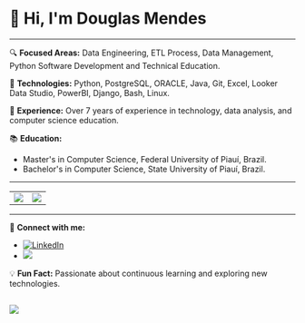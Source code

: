 # 👋 Hi, I'm Douglas Mendes

---

🔍 **Focused Areas:** Data Engineering, ETL Process, Data Management, Python Software Development and Technical Education.

🌟 **Technologies:** Python, PostgreSQL, ORACLE, Java, Git, Excel, Looker Data Studio, PowerBI, Django, Bash, Linux.

🏅 **Experience:** Over 7 years of experience in technology, data analysis, and computer science education.

📚 **Education:** 
- Master's in Computer Science, Federal University of Piauí, Brazil.
- Bachelor's in Computer Science, State University of Piauí, Brazil.

---

<table>
  <tr>
    <td>
      <img src="https://github-readme-stats.vercel.app/api?username=douglasepol&show_icons=true&title_color=783c00&text_color=af552e&icon_color=783c00&bg_color=f8efd4&cache_seconds=2300">
    </td>
    <td>
      <img src="https://github-readme-stats.vercel.app/api/top-langs/?username=douglasepol&layout=compact&title_color=783c00&text_color=af552e&bg_color=f8efd4">
    </td>
  </tr>
</table>

---

🔗 **Connect with me:**
- [![LinkedIn](https://img.shields.io/badge/linkedin-%230077B5.svg?style=for-the-badge&logo=linkedin&logoColor=white)](https://www.linkedin.com/in/douglas-sepol/)
- <a href="mailto:douglasmendes18ds@gmail.com" target="_blank">
    <img src="https://img.shields.io/badge/Gmail-D14836?style=for-the-badge&logo=gmail&logoColor=white" />
  </a>


💡 **Fun Fact:** Passionate about continuous learning and exploring new technologies.

  ![](https://komarev.com/ghpvc/?username=douglasepol&color=lightgrey)  
---

